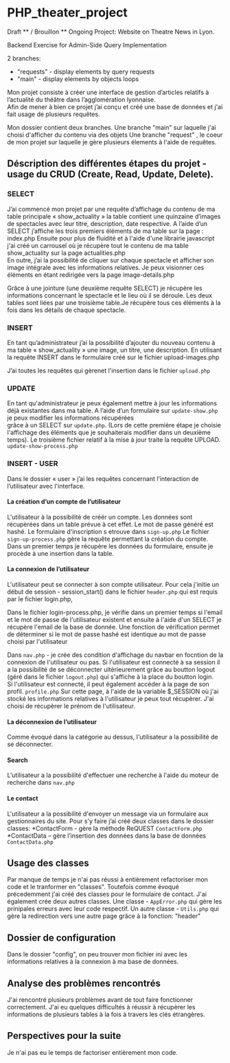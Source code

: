 # PHP_theater_project

Draft ** / Brouillon **
Ongoing Project: Website on Theatre News in Lyon.

Backend Exercise for Admin-Side Query Implementation

2 branches:
- "requests" - display elements by query requests 
- "main"  - display elements by objects loops 


Mon projet consiste à créer une interface de gestion d’articles relatifs à l’actualité du théâtre dans l’agglomération lyonnaise.  
Afin de mener à bien ce projet j’ai conçu et créé une base de données et j'ai fait usage de plusieurs requêtes. 

Mon dossier contient deux branches.
Une branche "main" sur laquelle j'ai choisi d'afficher du contenu via des objets 
Une branche "request" , le coeur de mon projet sur laquelle je gère plusieurs élements à l'aide de requêtes. 


## Déscription des différentes étapes du projet - usage du CRUD (Create, Read, Update, Delete). 
###	SELECT
J’ai commencé mon projet par une requête d’affichage du contenu de ma table principale « show_actuality » la table contient une quinzaine d’images de spectacles avec leur titre, description, date respective.
 A l’aide d’un SELECT j’affiche les trois premiers éléments de ma table sur la page : index.php
Ensuite pour plus de fluidité et à l'aide d'une librairie javascript j'ai créé un carrousel où je récupère tout le contenu de ma table show_actuality sur la page actualities.php   
En outre, j’ai la possibilité de cliquer sur chaque spectacle et afficher son image intégrale avec les informations relatives. Je peux visionner ces éléments en étant redirigée vers la page image-details.php

Grâce à une jointure (une deuxième requête SELECT) je récupère les informations concernant le spectacle et le lieu où il se déroule. Les deux tables sont liées par une troisième table.Je récupère tous ces éléments à la fois dans les détails de chaque spectacle.   


### INSERT
En tant qu’administrateur j’ai la possibilité d’ajouter du nouveau contenu à ma table « show_actuality »  une image, un titre, une description. 
En utilisant la requête INSERT dans le formulaire créé sur le fichier upload-images.php  

J’ai toutes les requêtes qui gèrenet l'insertion dans le fichier ```upload.php```

### UPDATE
En tant qu'administrateur je peux également mettre à jour les informations déjà existantes dans ma table. 
A l’aide d’un formulaire sur ```update-show.php``` je peux modifier les informations récupérées  
grâce à un SELECT sur ```update.php```.  (Lors de cette première étape je choisie l'affichage des éléments que je souhaiterais modifier dans un deuxième temps). 
Le troisième fichier relatif à la mise à jour traite la requête UPLOAD.  ```update-show-process.php```

### INSERT - USER 
Dans le dossier « user » j’ai les requêtes concernant l’interaction de l’utilisateur avec 
l'interface. 

#### La création d’un compte de l’utilisateur
L'utilisateur à la possibilité de créér un compte. Les données sont récupèrées dans un table prévue à cet effet. Le mot de passe généré est hashé. Le formulaire d'inscription s etrouve dans 
```sign-up.php```
Le fichier ```sign-up-process.php``` gère la requête permettant la création du compte. 
Dans un premier temps je récupère les données du formulaire, ensuite je procède à une insertion dans la table. 

####	La connexion de l’utilisateur
L'utilisateur peut se connecter à son compte utilisateur. 
Pour cela j'initie un début de session - session_start() dans le fichier  ```header.php``` qui est requis par le fichier login.php, 

Dans le fichier  login-process.php, je vérifie dans un premier temps si l'email et le mot de passe de l'utilisateur existent et ensuite à l'aide d'un SELECT je récupère l'email de la base de donnée. 
Une fonction de vérification permet de déterminer si le mot de passe hashé est identique au mot de passe choisi par l'utilisateur 

Dans ```nav.php``` - je crée des condition d'affichage du navbar en focntion de la connexion de l'utilisateur ou pas. Si l'utilisateur est connecté à sa session il a la possibilité de se déconnecter ultérieurement grâce au boutton logout (géré dans le fichier ```logout.php```) qui s'affiche à la place du boutton login.  
Si l'utilisateur est connecté, il peut également accéder à la page de son profil. ```profile.php``` Sur cette page, à l'aide de la variable $_SESSION où j'ai stocké les informations relatives à l'utilisateur je peux tout récupèrer. J'ai choisi de récupèrer le prénom de l'utilisateur.

####	La déconnexion de l’utilisateur 
Comme évoqué dans la catégorie au dessus, l'utilisateur a la possibilité de se déconnecter.

#### Search
L'utilisateur a la possibilité d'effectuer une recherche à l'aide du moteur de recherche dans ```nav.php``` 
#### Le contact 
L'utilisateur a la possibilité d'envoyer un message via un formulaire aux gestionnaires du site. 
Pour s'y faire j’ai créé deux classes dans le dossier classes:
*ContactForm - gère la méthode ReQUEST ```ContactForm.php```
*ContactData – gère l’insertion des données dans la base de données ```ContactData.php```

## Usage des classes
Par manque de temps je n'ai pas réussi à entièrement refactoriser mon code et le tranformer en "classes". Toutefois comme évoqué précedemment j'ai créé des classes pour le formulaire de contact. 
J'ai également crée deux autres classes. Une classe - ```AppError.php``` qui gère les prinipales erreurs avec leur code respectif. Un autre classe - ```Utils.php``` qui gère la redirection vers une autre page grâce à la fonction: "header"

## Dossier de configuration 
Dans le dossier "config", on peu trouver mon fichier ini avec les informations relatives à la connexion à ma base de données.  

## Analyse des problèmes rencontrés
J'ai rencontré plusieurs problèmes avant de tout faire fonctionner correctement. 
J'ai eu quelques difficultés à réussir à récupèrer les informations de plusieurs tables à la fois à travers les clés étrangères. 
 

## Perspectives pour la suite 
Je n'ai pas eu le temps de factoriser entièrement mon code. 